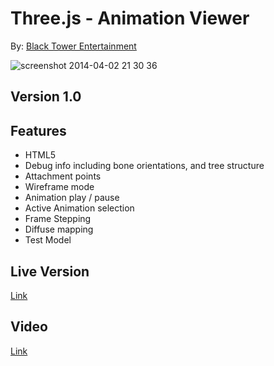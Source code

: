 Three.js - Animation Viewer
====================================
By: [Black Tower Entertainment](http://blacktowerentertainment.com/blog/)

![screenshot 2014-04-02 21 30 36](https://cloud.githubusercontent.com/assets/5099279/2599676/c3776bd0-bae8-11e3-9b36-acfb306c4280.png)

Version 1.0
--------------------------

Features
--------------------------
- HTML5
- Debug info including bone orientations, and tree structure
- Attachment points
- Wireframe mode
- Animation play / pause
- Active Animation selection
- Frame Stepping
- Diffuse mapping
- Test Model

Live Version
--------------------------
[Link](http://blacktowerentertainment.com/tools/animationviewer.html)


Video
--------------------------
[Link](http://youtu.be/bA2glOT4mGM)
